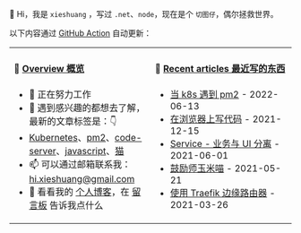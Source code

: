 👋 Hi，我是 `xieshuang` ，写过 `.net`、`node`，现在是个 `切图仔`，偶尔拯救世界。

以下内容通过 [GitHub Action](https://github.com/shalldie/shalldie/actions) 自动更新：

<table>
<tr>
<td valign="top" width="50%">

#### 📜 [Overview 概览](https://nosaid.com/about)

<!-- overview starts -->
-   🔭 正在努力工作
-   🤔 遇到感兴趣的都想去了解，最新的文章标签是：👇
-   [Kubernetes](https://nosaid.com/article?label=Kubernetes)、[pm2](https://nosaid.com/article?label=pm2)、[code-server](https://nosaid.com/article?label=code-server)、[javascript](https://nosaid.com/article?label=javascript)、[猫](https://nosaid.com/article?label=%E7%8C%AB)
-   📫 可以通过邮箱联系我： hi.xieshuang@gmail.com
-   💬 看看我的 [个人博客](https://nosaid.com)，在 [留言板](https://nosaid.com/message) 告诉我点什么
<!-- overview ends -->

<img width="500" height="1">

</td>
<td valign="top" width="50%">

#### 📘 [Recent articles 最近写的东西](https://nosaid.com/article)

<!-- blog starts -->

-   [当 k8s 遇到 pm2](https://nosaid.com/article/pm2-in-k8s) - 2022-06-13
-   [在浏览器上写代码](https://nosaid.com/article/coding-in-browser) - 2021-12-15
-   [Service - 业务与 UI 分离](https://nosaid.com/article/service-separate-logic-ui) - 2021-06-01
-   [鼓励师玉米喵](https://nosaid.com/article/yumi-miao) - 2021-05-21
-   [使用 Traefik 边缘路由器](https://nosaid.com/article/use-traefik) - 2021-03-26
<!-- blog ends -->

<img width="500" height="1">

</td>
</tr>
</table>
